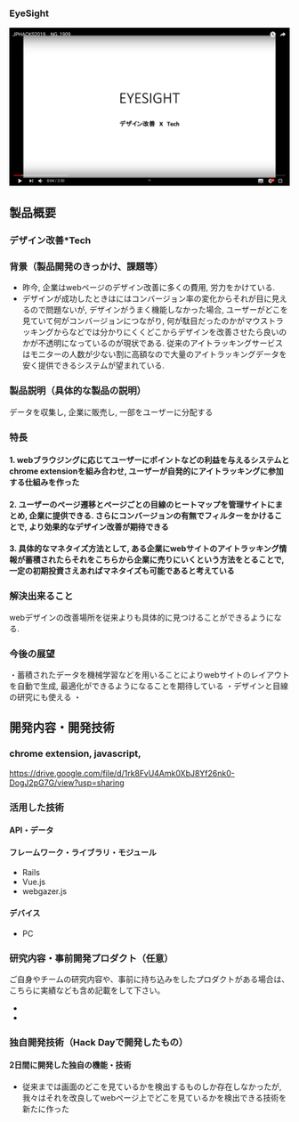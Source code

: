 ### EyeSight

[![Product Name](image.png)](https://www.youtube.com/watch?v=G5rULR53uMk)

## 製品概要
### デザイン改善*Tech

### 背景（製品開発のきっかけ、課題等）

- 昨今, 企業はwebページのデザイン改善に多くの費用, 労力をかけている. 
- デザインが成功したときはにはコンバージョン率の変化からそれが目に見えるので問題ないが, デザインがうまく機能しなかった場合, ユーザーがどこを見ていて何がコンバージョンにつながり, 何が駄目だったのかがマウストラッキングからなどでは分かりにくくどこからデザインを改善させたら良いのかが不透明になっているのが現状である. 従来のアイトラッキングサービスはモニターの人数が少ない割に高額なので大量のアイトラッキングデータを安く提供できるシステムが望まれている.

### 製品説明（具体的な製品の説明）
 データを収集し, 企業に販売し, 一部をユーザーに分配する

### 特長

#### 1. webブラウジングに応じてユーザーにポイントなどの利益を与えるシステムとchrome extensionを組み合わせ, ユーザーが自発的にアイトラッキングに参加する仕組みを作った

#### 2. ユーザーのページ遷移とページごとの目線のヒートマップを管理サイトにまとめ, 企業に提供できる. さらにコンバージョンの有無でフィルターをかけることで, より効果的なデザイン改善が期待できる

#### 3. 具体的なマネタイズ方法として, ある企業にwebサイトのアイトラッキング情報が蓄積されたらそれをこちらから企業に売りにいくという方法をとることで, 一定の初期投資さえあればマネタイズも可能であると考えている

### 解決出来ること
webデザインの改善場所を従来よりも具体的に見つけることができるようになる.

### 今後の展望
・蓄積されたデータを機械学習などを用いることによりwebサイトのレイアウトを自動で生成, 最適化ができるようになることを期待している
・デザインと目線の研究にも使える
・


## 開発内容・開発技術
### chrome extension, javascript, 
https://drive.google.com/file/d/1rk8FvU4Amk0XbJ8Yf26nk0-DogJ2pG7G/view?usp=sharing

### 活用した技術
#### API・データ


#### フレームワーク・ライブラリ・モジュール
* Rails 
* Vue.js
* webgazer.js

#### デバイス
* PC

### 研究内容・事前開発プロダクト（任意）
ご自身やチームの研究内容や、事前に持ち込みをしたプロダクトがある場合は、こちらに実績なども含め記載をして下さい。

* 
* 


### 独自開発技術（Hack Dayで開発したもの）
#### 2日間に開発した独自の機能・技術
* 従来までは画面のどこを見ているかを検出するものしか存在しなかったが, 我々はそれを改良してwebページ上でどこを見ているかを検出できる技術を新たに作った
